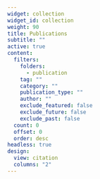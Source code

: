 ```yaml
---
widget: collection
widget_id: collection
weight: 90
title: Publications
subtitle: ""
active: true
content:
  filters:
    folders:
      - publication
    tag: ""
    category: ""
    publication_type: ""
    author: ""
    exclude_featured: false
    exclude_future: false
    exclude_past: false
  count: 0
  offset: 0
  order: desc
headless: true
design:
  view: citation
  columns: "2"
---
```

